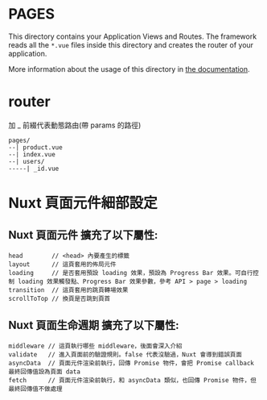 # PAGES

This directory contains your Application Views and Routes.
The framework reads all the `*.vue` files inside this directory and creates the router of your application.

More information about the usage of this directory in [the documentation](https://nuxtjs.org/guide/routing).

# router

加 \_ 前綴代表動態路由(帶 params 的路徑)

```
pages/
--| product.vue
--| index.vue
--| users/
-----| _id.vue
```

# Nuxt 頁面元件細部設定

## Nuxt 頁面元件 擴充了以下屬性:

```
head        // <head> 內要產生的標籤
layout      // 這頁套用的佈局元件
loading     // 是否套用預設 loading 效果，預設為 Progress Bar 效果。可自行控制 loading 效果觸發點、Progress Bar 效果參數，參考 API > page > loading
transition  // 這頁套用的跳頁轉場效果
scrollToTop // 換頁是否跳到頁首
```

## Nuxt 頁面生命週期 擴充了以下屬性:

```
middleware // 這頁執行哪些 middleware，後面會深入介紹
validate   // 進入頁面前的驗證規則。false 代表沒驗過，Nuxt 會導到錯誤頁面
asyncData  // 頁面元件渲染前執行，回傳 Promise 物件，會把 Promise callback 最終回傳值設為頁面 data
fetch      // 頁面元件渲染前執行，和 asyncData 類似，也回傳 Promise 物件，但最終回傳值不做處理
```
